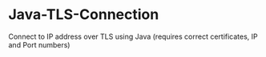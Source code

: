 # Java-TLS-Connection
Connect to IP address over TLS using Java (requires correct certificates, IP and Port numbers)
